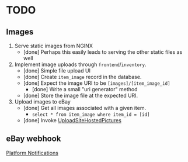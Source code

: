 # TODO

## Images

1. Serve static images from NGINX
    * [done] Perhaps this easily leads to serving the other static files as well
2. Implement image uploads through `frontend`/`inventory`.
    * [done] Simple file upload UI
    * [done] Create `item_image` record in the database.
    * [done] Expect the image URI to be `[images]/[item_image_id]`
        * [done] Write a small "uri generator" method
    * [done] Store the image file at the expected URI.
3. Upload images to eBay
    * [done] Get all images associated with a given item. 
        * `select * from item_image where item_id = [id]`
    * [done] Invoke [UploadSiteHostedPictures](https://developer.ebay.com/Devzone/XML/docs/Reference/eBay/UploadSiteHostedPictures.html)

## eBay webhook

[Platform Notifications](https://developer.ebay.com/api-docs/static/platform-notifications-landing.html)

